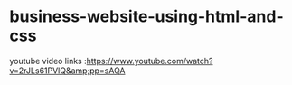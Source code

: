 # business-website-using-html-and-css
 youtube video links :https://www.youtube.com/watch?v=2rJLs61PVlQ&amp;pp=sAQA
